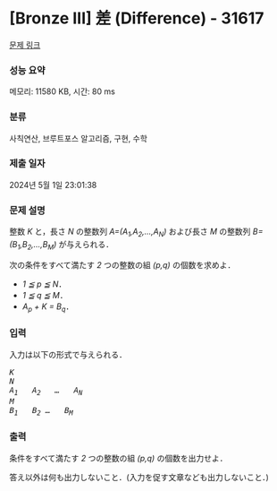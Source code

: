 # [Bronze III] 差 (Difference) - 31617 

[문제 링크](https://www.acmicpc.net/problem/31617) 

### 성능 요약

메모리: 11580 KB, 시간: 80 ms

### 분류

사칙연산, 브루트포스 알고리즘, 구현, 수학

### 제출 일자

2024년 5월 1일 23:01:38

### 문제 설명

<p>整数 <var>K</var> と，長さ <var>N</var> の整数列 <var>A=(A<sub>1</sub>,A<sub>2</sub>,…,A<sub>N</sub>)</var> および長さ <var>M</var> の整数列 <var>B=(B<sub>1</sub>,B<sub>2</sub>,…,B<sub>M</sub>)</var> が与えられる．</p>

<p>次の条件をすべて満たす <var>2</var> つの整数の組 <var>(p,q)</var> の個数を求めよ．</p>

<ul>
	<li><var>1 ≦ p ≦ N</var>．</li>
	<li><var>1 ≦ q ≦ M</var>．</li>
	<li><var>A<sub>p</sub> + K = B<sub>q</sub></var>．</li>
</ul>

### 입력 

 <p>入力は以下の形式で与えられる．</p>

<pre><var>K</var>
<var>N</var>
<var>A<sub>1</sub></var>   <var>A<sub>2</sub></var>   <var>…</var>   <var>A<sub>N</sub></var>
<var>M</var>
<var>B<sub>1</sub></var>   <var>B<sub>2</sub></var> <var>…</var>   <var>B<sub>M</sub></var></pre>

### 출력 

 <p>条件をすべて満たす <var>2</var> つの整数の組 <var>(p,q)</var> の個数を出力せよ．</p>

<p>答え以外は何も出力しないこと．(入力を促す文章なども出力しないこと．)</p>

